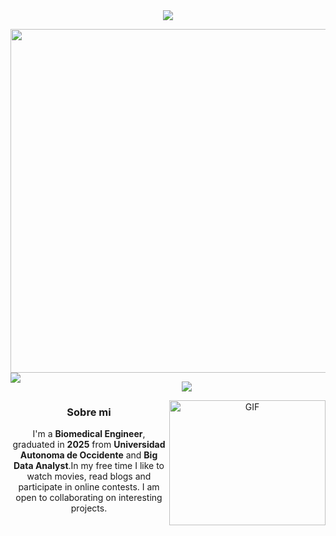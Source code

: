 

<div align="center">
<!-- TODO: Add class that explains all the tools you use -->
<div align="center
<img width="40px"><a href="https://github.com/404"><img src="https://user-images.githubusercontent.com/73097560/115834477-dbab4500-a447-11eb-908a-139a6edaec5c.gif"></a>

<p align="Left">
 <img width="550" align="top" src="https://readme-typing-svg.herokuapp.com/?lines=Welcome+to+my+GitHub+Profile!&center=true&width=360&height=30&color=000000">

  <img align="left" src="https://orhun.dev/img/crow.png">
</p>

<!-- <a target="blank"><img align="left" src="./assets/profile_pic.gif" /></a> -->
<img width="40px"><a href="https://github.com/404"><img src="https://user-images.githubusercontent.com/73097560/115834477-dbab4500-a447-11eb-908a-139a6edaec5c.gif"></a>


<img align="right" height="200" width="250" alt="GIF" src="https://media.giphy.com/media/xaO6TmgQmKEQ4516sE/giphy.gif">



### Sobre mi

I'm a **Biomedical Engineer**, graduated in **2025** from **Universidad Autonoma de Occidente** and **Big Data Analyst**.In my free time I like to watch movies, read blogs and participate in online contests. I am open to collaborating on interesting projects.

<br>




